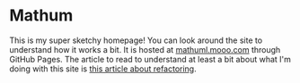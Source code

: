 # Mathum
This is my super sketchy homepage! You can look around the site to understand how it works a bit. It is hosted at [mathuml.mooo.com](https://mathuml.mooo.com) through GitHub Pages. The article to read to understand at least a bit about what I'm doing with this site is [this article about refactoring](https://mathuml.mooo.com/article/refactoring_python.html).